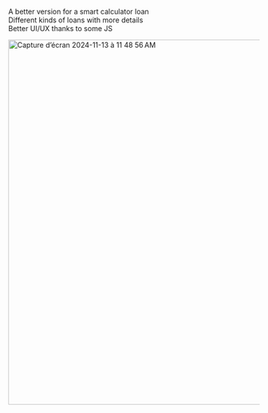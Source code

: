 A better version for a smart calculator loan <br>
Different kinds of loans with more details <br>
Better UI/UX thanks to some JS

<img width="731" alt="Capture d’écran 2024-11-13 à 11 48 56 AM" src="https://github.com/user-attachments/assets/a8d5e1ee-f534-45b7-95b6-8db76607245b">
